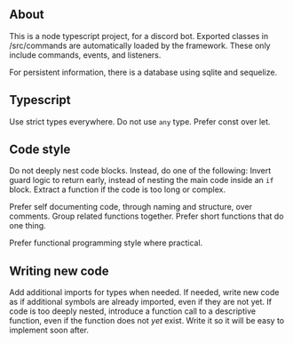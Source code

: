 ## About

This is a node typescript project, for a discord bot.
Exported classes in /src/commands are automatically loaded by the framework.
These only include commands, events, and listeners.

For persistent information, there is a database using sqlite and sequelize.

## Typescript

Use strict types everywhere. Do not use `any` type.
Prefer const over let.

## Code style

Do not deeply nest code blocks. Instead, do one of the following:
Invert guard logic to return early, instead of nesting the main code inside an `if` block.
Extract a function if the code is too long or complex.

Prefer self documenting code, through naming and structure, over comments.
Group related functions together.
Prefer short functions that do one thing.

Prefer functional programming style where practical.

## Writing new code

Add additional imports for types when needed.
If needed, write new code as if additional symbols are already imported, even if they are not yet. 
If code is too deeply nested, introduce a function call to a descriptive function, even if the function does not _yet_
exist. Write it so it will be easy to implement soon after.
